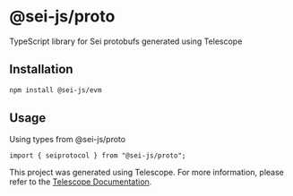 # @sei-js/proto
TypeScript library for Sei protobufs generated using Telescope


## Installation

```bash
npm install @sei-js/evm
```

## Usage
Using types from @sei-js/proto

```tsx
import { seiprotocol } from "@sei-js/proto";
```

This project was generated using Telescope. For more information, please refer to the [Telescope Documentation](https://github.com/osmosis-labs/telescope).
